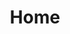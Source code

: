 ---
home: true
title: Home
heroImage: hazaar-logo.svg
bgImage: home-bg.jpg
bgImageStyle: bg-image-blurred
heroFullScreen: true
actions:
  - text: Get Started
    link: /docs/start/installation
    type: primary

  - text: API Documentation
    link: /api/home
    type: default

features:
  - title: High Performance
    details: Hazaar is designed to be fast and efficient by using streamlined code.
  - title: Database ORM
    details: Hazaar provides a simple and easy to use database ORM that supports multiple database types.
  - title: Realtime
    details: Hazaar provides a realtime WebSockets server that allows you to push data to the browser in realtime.
---